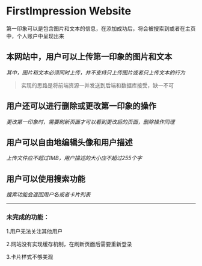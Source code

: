 #   FirstImpression Website

第一印象可以是包含图片和文本的信息，在添加成功后，将会被搜索到或者在主页中，个人账户中呈现出来


## 本网站中，用户可以上传第一印象的图片和文本

*其中，图片和文本必须同时上传，并不支持只上传图片或者只上传文本的行为*

> 实现的思路是将前端资源一并发送到后端和数据库接受，缺一不可
## 用户还可以进行删除或更改第一印象的操作

*更改第一印象时，需要刷新页面才可以看到更改后的页面，删除操作同理*

## 用户可以自由地编辑头像和用户描述

*上传文件应不超过1MB，用户描述的大小应不超过255个字*

## 用户可以使用搜索功能
*搜索功能会返回用户名或者卡片列表*


 - - -
### 未完成的功能：
1.用户无法关注其他用户

2.网站没有实现缓存机制，在刷新页面后需要重新登录

3.卡片样式不够美观